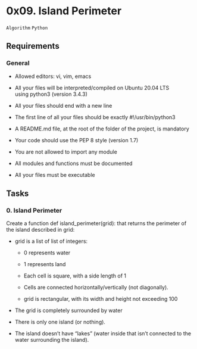 0x09. Island Perimeter
======================

`Algorithm` `Python`

Requirements
------------

### General

*   Allowed editors: vi, vim, emacs
    
*   All your files will be interpreted/compiled on Ubuntu 20.04 LTS using python3 (version 3.4.3)
    
*   All your files should end with a new line
    
*   The first line of all your files should be exactly #!/usr/bin/python3
    
*   A README.md file, at the root of the folder of the project, is mandatory
    
*   Your code should use the PEP 8 style (version 1.7)
    
*   You are not allowed to import any module
    
*   All modules and functions must be documented
    
*   All your files must be executable
    

Tasks
-----

### 0\. Island Perimeter

Create a function def island\_perimeter(grid): that returns the perimeter of the island described in grid:

*   grid is a list of list of integers:
    
    *   0 represents water
        
    *   1 represents land
        
    *   Each cell is square, with a side length of 1
        
    *   Cells are connected horizontally/vertically (not diagonally).
        
    *   grid is rectangular, with its width and height not exceeding 100
        
*   The grid is completely surrounded by water
    
*   There is only one island (or nothing).
    
*   The island doesn’t have “lakes” (water inside that isn’t connected to the water surrounding the island).
